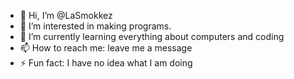 - 👋 Hi, I’m @LaSmokkez
- 👀 I’m interested in making programs. 
- 🌱 I’m currently learning everything about computers and coding
- 📫 How to reach me: leave me a message
- ⚡ Fun fact: I have no idea what I am doing

<!---
LaSmokkez/LaSmokkez is a ✨ special ✨ repository because its `README.md` (this file) appears on your GitHub profile.
You can click the Preview link to take a look at your changes.
--->
